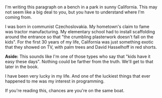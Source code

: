 <!-- does this feel too much like a self-help book? maybe skip entirely? -->

I'm writing this paragraph on a bench in a park in sunny California. This may not seem like a big deal to you, but you have to understand where I'm coming from. 

I was born in communist Czechoslovakia. My hometown's claim to fame was tractor manufacturing. My elementary school had to install scaffolding around the entrance so that "the crumbling plasterwork doesn't fall on the kids". For the first 30 years of my life, California was just something exotic that they showed on TV, with palm trees and David Hasselhoff in red shorts.

<aside>

**Aside:** This sounds like I'm one of those types who say that "kids have it easy these days". Nothing could be farther from the truth. We'll get to that later in the book.
    
</aside>

I have been very lucky in my life. And one of the luckiest things that ever happened to me was my interest in programming.

If you're reading this, chances are you're on the same boat.
